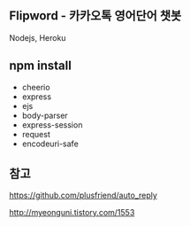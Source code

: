 ## Flipword - 카카오톡 영어단어 챗봇

Nodejs, Heroku

## npm install
- cheerio
- express
- ejs
- body-parser
- express-session
- request
- encodeuri-safe

## 참고
https://github.com/plusfriend/auto_reply

http://myeonguni.tistory.com/1553
